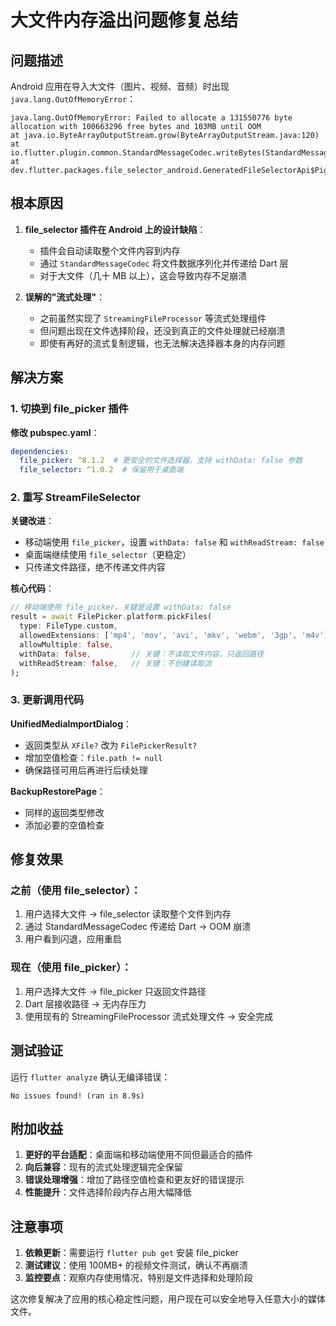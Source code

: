 # 大文件内存溢出问题修复总结

## 问题描述

Android 应用在导入大文件（图片、视频、音频）时出现 `java.lang.OutOfMemoryError`：

```
java.lang.OutOfMemoryError: Failed to allocate a 131550776 byte allocation with 100663296 free bytes and 103MB until OOM
at java.io.ByteArrayOutputStream.grow(ByteArrayOutputStream.java:120)
at io.flutter.plugin.common.StandardMessageCodec.writeBytes(StandardMessageCodec.java:196)
at dev.flutter.packages.file_selector_android.GeneratedFileSelectorApi$PigeonCodec.writeValue(GeneratedFileSelectorApi.java:503)
```

## 根本原因

1. **file_selector 插件在 Android 上的设计缺陷**：
   - 插件会自动读取整个文件内容到内存
   - 通过 `StandardMessageCodec` 将文件数据序列化并传递给 Dart 层
   - 对于大文件（几十 MB 以上），这会导致内存不足崩溃

2. **误解的"流式处理"**：
   - 之前虽然实现了 `StreamingFileProcessor` 等流式处理组件
   - 但问题出现在文件选择阶段，还没到真正的文件处理就已经崩溃
   - 即使有再好的流式复制逻辑，也无法解决选择器本身的内存问题

## 解决方案

### 1. 切换到 file_picker 插件

**修改 pubspec.yaml**：
```yaml
dependencies:
  file_picker: ^8.1.2  # 更安全的文件选择器，支持 withData: false 参数
  file_selector: ^1.0.2  # 保留用于桌面端
```

### 2. 重写 StreamFileSelector

**关键改进**：
- 移动端使用 `file_picker`，设置 `withData: false` 和 `withReadStream: false`
- 桌面端继续使用 `file_selector`（更稳定）
- 只传递文件路径，绝不传递文件内容

**核心代码**：
```dart
// 移动端使用 file_picker，关键是设置 withData: false
result = await FilePicker.platform.pickFiles(
  type: FileType.custom,
  allowedExtensions: ['mp4', 'mov', 'avi', 'mkv', 'webm', '3gp', 'm4v'],
  allowMultiple: false,
  withData: false,         // 关键：不读取文件内容，只返回路径
  withReadStream: false,   // 关键：不创建读取流
);
```

### 3. 更新调用代码

**UnifiedMediaImportDialog**：
- 返回类型从 `XFile?` 改为 `FilePickerResult?`
- 增加空值检查：`file.path != null`
- 确保路径可用后再进行后续处理

**BackupRestorePage**：
- 同样的返回类型修改
- 添加必要的空值检查

## 修复效果

### 之前（使用 file_selector）：
1. 用户选择大文件 → file_selector 读取整个文件到内存
2. 通过 StandardMessageCodec 传递给 Dart → OOM 崩溃
3. 用户看到闪退，应用重启

### 现在（使用 file_picker）：
1. 用户选择大文件 → file_picker 只返回文件路径
2. Dart 层接收路径 → 无内存压力
3. 使用现有的 StreamingFileProcessor 流式处理文件 → 安全完成

## 测试验证

运行 `flutter analyze` 确认无编译错误：
```
No issues found! (ran in 8.9s)
```

## 附加收益

1. **更好的平台适配**：桌面端和移动端使用不同但最适合的插件
2. **向后兼容**：现有的流式处理逻辑完全保留
3. **错误处理增强**：增加了路径空值检查和更友好的错误提示
4. **性能提升**：文件选择阶段内存占用大幅降低

## 注意事项

1. **依赖更新**：需要运行 `flutter pub get` 安装 file_picker
2. **测试建议**：使用 100MB+ 的视频文件测试，确认不再崩溃
3. **监控要点**：观察内存使用情况，特别是文件选择和处理阶段

这次修复解决了应用的核心稳定性问题，用户现在可以安全地导入任意大小的媒体文件。
